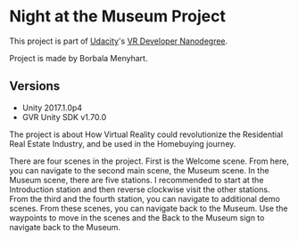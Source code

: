 # Night at the Museum Project

This project is part of [Udacity](https://www.udacity.com "Udacity - Be in demand")'s [VR Developer Nanodegree](https://www.udacity.com/course/vr-developer-nanodegree--nd017).

Project is made by Borbala Menyhart.

## Versions
- Unity 2017.1.0p4
- GVR Unity SDK v1.70.0

The project is about How Virtual Reality could revolutionize the Residential Real Estate Industry, and be used in the Homebuying journey.

There are four scenes in the project.
First is the Welcome scene. From here, you can navigate to the second main scene, the Museum scene. In the Museum scene, there are five stations. 
I recommended to start at the Introduction station and then reverse clockwise visit the other stations. 
From the third and the fourth station, you can navigate to additional demo scenes. From these scenes, you can navigate back to the Museum.
Use the waypoints to move in the scenes and the Back to the Museum sign to navigate back to the Museum.
